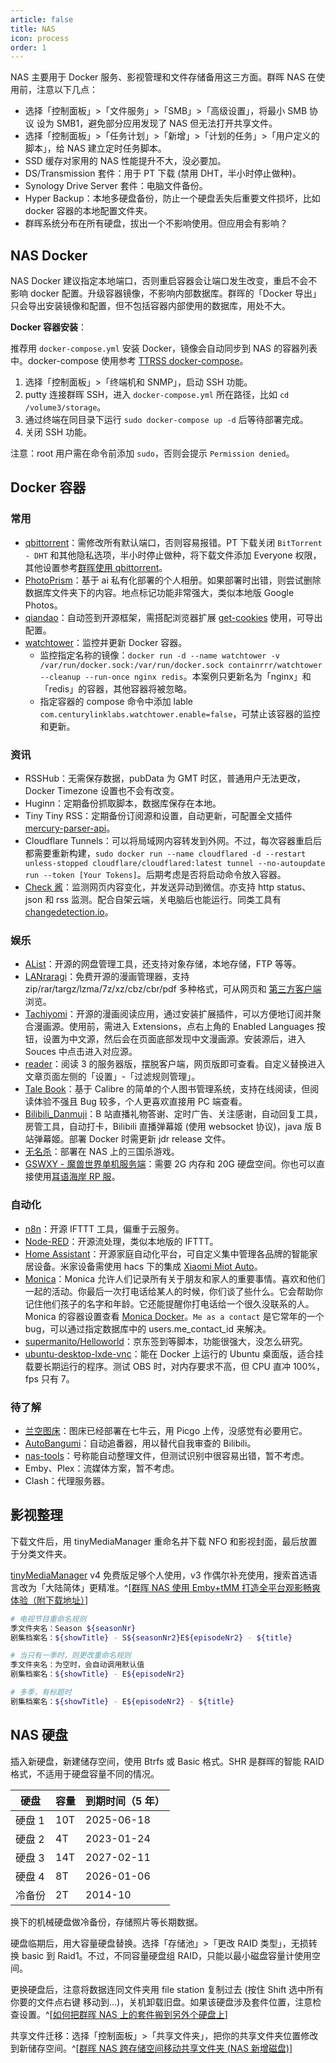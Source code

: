 ```yaml
---
article: false
title: NAS
icon: process
order: 1
---
```


NAS 主要用于 Docker 服务、影视管理和文件存储备用这三方面。群晖 NAS 在使用前，注意以下几点：

- 选择「控制面板」>「文件服务」>「SMB」>「高级设置」，将最小 SMB 协议 设为 SMB1，避免部分应用发现了 NAS 但无法打开共享文件。
- 选择「控制面板」>「任务计划」>「新增」>「计划的任务」>「用户定义的脚本」，给 NAS 建立定时任务脚本。
- SSD 缓存对家用的 NAS 性能提升不大，没必要加。
- DS/Transmission 套件：用于 PT 下载 (禁用 DHT，半小时停止做种)。
- Synology Drive Server 套件：电脑文件备份。
- Hyper Backup：本地多硬盘备份，防止一个硬盘丢失后重要文件损坏，比如 docker 容器的本地配置文件夹。
- 群晖系统分布在所有硬盘，拔出一个不影响使用。但应用会有影响？

## NAS Docker

NAS Docker 建议指定本地端口，否则重启容器会让端口发生改变，重启不会不影响 docker 配置。升级容器镜像，不影响内部数据库。群晖的「Docker 导出」只会导出安装镜像和配置，但不包括容器内部使用的数据库，用处不大。

**Docker 容器安装**：

推荐用 `docker-compose.yml` 安装 Docker，镜像会自动同步到 NAS 的容器列表中。docker-compose 使用参考 [TTRSS docker-compose](http://ttrss.henry.wang/zh/#%E9%80%9A%E8%BF%87-docker-compose-%E9%83%A8%E7%BD%B2)。

1. 选择「控制面板」>「终端机和 SNMP」，启动 SSH 功能。
2. putty 连接群晖 SSH，进入 `docker-compose.yml` 所在路径，比如 `cd /volume3/storage`。
3. 通过终端在同目录下运行 `sudo docker-compose up -d` 后等待部署完成。
4. 关闭 SSH 功能。

注意：root 用户需在命令前添加 `sudo`，否则会提示 `Permission denied`。

## Docker 容器

### 常用

- [qbittorrent](https://registry.hub.docker.com/r/linuxserver/qbittorrent/)：需修改所有默认端口，否则容易报错。PT 下载关闭 `BitTorrent - DHT` 和其他隐私选项，半小时停止做种，将下载文件添加 Everyone 权限，其他设置参考[群晖使用 qbittorrent](https://blog.csdn.net/weixin_45120915/article/details/114691473)。
- [PhotoPrism](https://docs.photoprism.app/)：基于 ai 私有化部署的个人相册。如果部署时出错，则尝试删除数据库文件夹下的内容。地点标记功能非常强大，类似本地版 Google Photos。
- [qiandao](https://github.com/AragonSnow/qiandao)：自动签到开源框架，需搭配浏览器扩展 [get-cookies](https://github.com/ckx000/get-cookies) 使用，可导出配置。
- [watchtower](https://containrrr.dev/watchtower/)：监控并更新 Docker 容器。
  - 监控指定名称的镜像：`docker run -d --name watchtower -v /var/run/docker.sock:/var/run/docker.sock containrrr/watchtower --cleanup --run-once nginx redis`。本案例只更新名为「nginx」和「redis」的容器，其他容器将被忽略。
  - 指定容器的 compose 命令中添加 lable `com.centurylinklabs.watchtower.enable=false`，可禁止该容器的监控和更新。

### 资讯

- RSSHub：无需保存数据，pubData 为 GMT 时区，普通用户无法更改，Docker Timezone 设置也不会有改变。
- Huginn：定期备份抓取脚本，数据库保存在本地。
- Tiny Tiny RSS：定期备份订阅源和设置，自动更新，可配置全文插件 [mercury-parser-api](https://registry.hub.docker.com/r/wangqiru/mercury-parser-api)。
- Cloudflare Tunnels：可以将局域网内容转发到外网。不过，每次容器重启后都需要重新构建，`sudo docker run --name cloudflared -d --restart unless-stopped cloudflare/cloudflared:latest tunnel --no-autoupdate run --token [Your Tokens]`。后期考虑是否将启动命令放入容器。
- [Check 酱](https://github.com/easychen/checkchan-dist)：监测网页内容变化，并发送异动到微信。亦支持 http status、json 和 rss 监测。配合自架云端，关电脑后也能运行。同类工具有 [changedetection.io](https://github.com/dgtlmoon/changedetection.io)。

### 娱乐

- [AList](https://github.com/alist-org/alist)：开源的网盘管理工具，还支持对象存储，本地存储，FTP 等等。
- [LANraragi](https://github.com/Difegue/LANraragi)：免费开源的漫画管理器，支持 zip/rar/targz/lzma/7z/xz/cbz/cbr/pdf 多种格式，可从网页和 [第三方客户端](https://github.com/Difegue/LANraragi/blob/32cc991e8c5bae3bbd57d163278048c50159ae9f/tools/Documentation/advanced-usage/external-readers.md) 浏览。
- [Tachiyomi](https://github.com/Suwayomi/docker-tachidesk)：开源的漫画阅读应用，通过安装扩展插件，可以方便地订阅并聚合漫画源。使用前，需进入 Extensions，点右上角的 Enabled Languages 按钮，设置为中文源，然后会在页面底部发现中文漫画源。安装源后，进入 Souces 中点击进入对应源。
- [reader](https://github.com/hectorqin/reader)：阅读 3 的服务器版，摆脱客户端，网页版即可查看。自定义替换进入文章页面左侧的「设置」-「过滤规则管理」。
- [Tale Book](https://github.com/talebook/talebook)：基于 Calibre 的简单的个人图书管理系统，支持在线阅读，但阅读体验不强且 Bug 较多，个人更喜欢直接用 PC 端查看。
- [Bilibili_Danmuji](https://github.com/zzcabc/Docker_Buildx_Danmuji)：B 站直播礼物答谢、定时广告、关注感谢，自动回复工具，房管工具，自动打卡，Bilibili 直播弹幕姬 (使用 websocket 协议)，java 版 B 站弹幕姬。部署 Docker 时需更新 jdr release 文件。
- [无名杀](https://hub.docker.com/r/makedie/noname_kill)：部署在 NAS 上的三国杀游戏。
- [GSWXY - 魔兽世界单机服务端](https://hub.docker.com/r/gswxy/gswxy)：需要 2G 内存和 20G 硬盘空间。你也可以直接使用[耳语海岸 RP 服](https://www.gswxy.com/?p=67)。

### 自动化

- [n8n](https://blog.csdn.net/alex_yangchuansheng/article/details/122295193)：开源 IFTTT 工具，偏重于云服务。
- [Node-RED](../family/HomeAutomation.html#node-red)：开源流处理，类似本地版的 IFTTT。
- [Home Assistant](https://www.home-assistant.io/)：开源家庭自动化平台，可自定义集中管理各品牌的智能家居设备。米家设备需使用 hacs 下的集成 [Xiaomi Miot Auto](../family/HomeAutomation.html#home-assistant)。
- [Monica](https://github.com/monicahq/monica)：Monica 允许人们记录所有关于朋友和家人的重要事情。喜欢和他们一起的活动。你最后一次打电话给某人的时候，你们谈了些什么。它会帮助你记住他们孩子的名字和年龄。它还能提醒你打电话给一个很久没联系的人。Monica 的容器设置查看 [Monica Docker](https://github.com/monicahq/docker)。`Me as a contact` 是它常年的一个 bug，可以通过指定数据库中的 users.me_contact_id 来解决。
- [supermanito/Helloworld](https://supermanito.github.io/Helloworld/#/)：京东签到等脚本，功能很强大，没怎么研究。
- [ubuntu-desktop-lxde-vnc](https://registry.hub.docker.com/r/dorowu/ubuntu-desktop-lxde-vnc)：能在 Docker 上运行的 Ubuntu 桌面版，适合挂载要长期运行的程序。测试 OBS 时，对内存要求不高，但 CPU 直冲 100%，fps 只有 7。

### 待了解

- [兰空图床](https://github.com/lsky-org/lsky-pro)：图床已经部署在七牛云，用 Picgo 上传，没感觉有必要用它。
- [AutoBangumi](https://github.com/EstrellaXD/Auto_Bangumi)：自动追番器，用以替代自我审查的 Bilibili。
- [nas-tools](https://github.com/jxxghp/nas-tools/wiki/%E5%AE%89%E8%A3%85%E6%95%99%E7%A8%8B)：号称能自动整理文件，但测试识别中很容易出错，暂不考虑。
- Emby、Plex：流媒体方案，暂不考虑。
- Clash：代理服务器。

## 影视整理

下载文件后，用 tinyMediaManager 重命名并下载 NFO 和影视封面，最后放置于分类文件夹。

[tinyMediaManager](https://www.tinymediamanager.org/download/) v4 免费版足够个人使用，v3 作偶尔补充使用，搜索首选语言改为「大陆简体」更精准。^[[群晖 NAS 使用 Emby+tMM 打造全平台观影畅爽体验（附下载地址）](https://post.smzdm.com/p/a0d67m2z/)]

```bash
# 电视节目重命名规则
季文件夹名：Season ${seasonNr}
剧集档案名：${showTitle} - S${seasonNr2}E${episodeNr2} - ${title}

# 当只有一季时，则更改重命名规则
季文件夹名：为空时，会自动调用默认值
剧集档案名：${showTitle} - E${episodeNr2}

# 多季，有标题时
剧集档案名：${showTitle} - E${episodeNr2} - ${title}
```

## NAS 硬盘

插入新硬盘，新建储存空间，使用 Btrfs 或 Basic 格式。SHR 是群晖的智能 RAID 格式，不适用于硬盘容量不同的情况。

| 硬盘   | 容量 | 到期时间（5 年） |
| ------ | ---- | ---------------- |
| 硬盘 1 | 10T  | 2025-06-18       |
| 硬盘 2 | 4T   | 2023-01-24       |
| 硬盘 3 | 14T  | 2027-02-11       |
| 硬盘 4 | 8T   | 2026-01-06       |
| 冷备份 | 2T   | 2014-10          |

换下的机械硬盘做冷备份，存储照片等长期数据。

硬盘临期后，用大容量硬盘替换。选择「存储池」>「更改 RAID 类型」，无损转换 basic 到 Raid1。不过，不同容量硬盘组 RAID，只能以最小磁盘容量计使用空间。

更换硬盘后，注意将数据连同文件夹用 file station 复制过去 (按住 Shift 选中所有你要的文件点右键 移动到...)，关机卸载旧盘。如果该硬盘涉及套件位置，注意检查设置。^[[如何把群晖 NAS 上的套件搬到另外个硬盘上](https://www.bigzhang.com/3264.html)]

共享文件迁移：选择「控制面板」>「共享文件夹」，把你的共享文件夹位置修改到新储存空间。^[[群晖 NAS 跨存储空间移动共享文件夹 (NAS 新增磁盘)](https://blog.csdn.net/hilaryfrank/article/details/109722319)]

